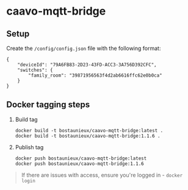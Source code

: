 # caavo-mqtt-bridge

## Setup

Create the `/config/config.json` file with the following format:

```
{
    "deviceId": "79A6FB83-2D23-43FD-ACC3-3A756D392CFC",
    "switches": {
        "family_room": "39871956563f4d2ab6616ffc62e0b0ca"
    }
}
```

## Docker tagging steps

1. Build tag
	```
	docker build -t bostaunieux/caavo-mqtt-bridge:latest .
	docker build -t bostaunieux/caavo-mqtt-bridge:1.1.6 .
	```
2. Publish tag
	```
	docker push bostaunieux/caavo-mqtt-bridge:latest
	docker push bostaunieux/caavo-mqtt-bridge:1.1.6
	```

> If there are issues with access, ensure you're logged in - `docker login`
